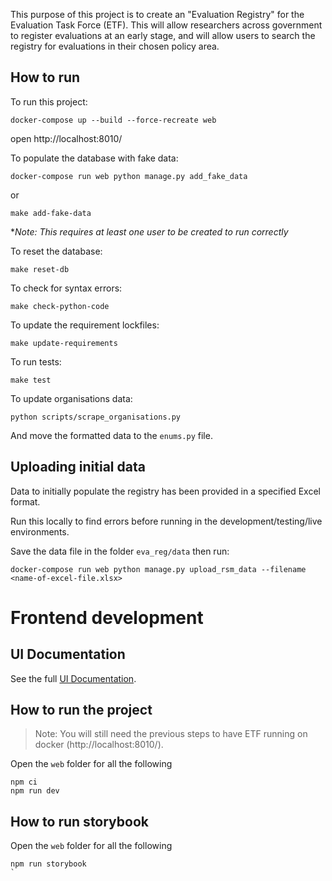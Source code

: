 This purpose of this project is to create an "Evaluation Registry" for the Evaluation Task Force (ETF). This will allow researchers across government to register evaluations at an early stage, and will allow users to search the registry for evaluations in their chosen policy area.

## How to run

To run this project:

    docker-compose up --build --force-recreate web

open http://localhost:8010/

To populate the database with fake data:

    docker-compose run web python manage.py add_fake_data

or

    make add-fake-data

\*_Note: This requires at least one user to be created to run correctly_

To reset the database:

    make reset-db

To check for syntax errors:

    make check-python-code

To update the requirement lockfiles:

    make update-requirements

To run tests:

    make test

To update organisations data:

    python scripts/scrape_organisations.py

And move the formatted data to the `enums.py` file.

## Uploading initial data

Data to initially populate the registry has been provided in a specified Excel format.

Run this locally to find errors before running in the development/testing/live environments.

Save the data file in the folder `eva_reg/data` then run:

```
docker-compose run web python manage.py upload_rsm_data --filename <name-of-excel-file.xlsx>
```

# Frontend development

## UI Documentation

See the full [UI Documentation](https://i-dot-ai.github.io/etf/).

## How to run the project

> Note: You will still need the previous steps to have ETF running on docker (http://localhost:8010/).

Open the `web` folder for all the following

```
npm ci
npm run dev
```

## How to run storybook

Open the `web` folder for all the following

```
npm run storybook
`
